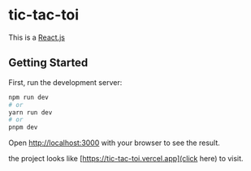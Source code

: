 # tic-tac-toi
This is a [React.js](https://reactjs.org/) 
## Getting Started

First, run the development server:

```bash
npm run dev
# or
yarn run dev
# or
pnpm dev
```

Open [http://localhost:3000](http://localhost:3000) with your browser to see the result.

the project looks like [https://tic-tac-toi.vercel.app](click here) to visit.
